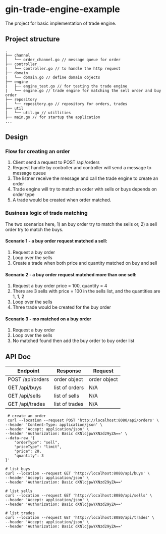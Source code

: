 # gin-trade-engine-example
The project for basic implementation of trade engine.
## Project structure
```
.
├── channel
│   └── order_channel.go // message queue for order
├── controller
|   └── controller.go // to handle the http request
├── domain
|   └── domain.go // define domain objects
├── engine
|   ├── engine_test.go // for testing the trade engine
|   └── engine.go // trade engine for matching the sell order and buy order
├── repository
|   └── repository.go // repository for orders, trades
├── util
|   └── util.go // utillities
├── main.go // for startup the application
...
```

## Design
### Flow for creating an order
1. Client send a request to POST /api/orders
2. Request handle by controller and controller will send a message to message queue
3. The listner receive the message and call the trade engine to create an order
4. Trade engine will try to match an order with sells or buys depends on order type
5. A trade would be created when order matched.

### Business logic of trade matching
The two scenarios here, 1) an buy order try to match the sells or, 2) a sell order try to match the buys.

#### Scenario 1 - a buy order request matched a sell:
1. Request a buy order
2. Loop over the sells
3. Create a trade when both price and quantity matched on buy and sell

#### Scenario 2 - a buy order request matched more than one sell:
1. Request a buy order price = 100, quantity = 4
2. There are 3 sells with price = 100 in the sells list, and the quantities are 1, 1, 2
4. Loop over the sells
3. Three trade would be created for the buy order

#### Scenario 3 - mo matched on a buy order
1. Request a buy order
2. Loop over the sells
3. No matched found then add the buy order to buy order list

## API Doc
| Endpoint | Response | Request  |
| --- | ----------- | --------- |
| POST /api/orders | order object | order object |
| GET /api/buys | list of orders | N/A |
| GET /api/sells | list of sells | N/A |
| GET /api/trades | list of trades | N/A |

``` shell
 # create an order
 curl --location --request POST 'http://localhost:8080/api/orders' \
--header 'Content-Type: application/json' \
--header 'Accept: application/json' \
--header 'Authorization: Basic dXNlcjpwYXNzd29yZA==' \
--data-raw '{
    "orderType": "sell",
    "priceType": "limit",
    "price": 20,
    "quantity": 3
}'

# list buys
curl --location --request GET 'http://localhost:8080/api/buys' \
--header 'Accept: application/json' \
--header 'Authorization: Basic dXNlcjpwYXNzd29yZA=='

# list sells
curl --location --request GET 'http://localhost:8080/api/sells' \
--header 'Accept: application/json' \
--header 'Authorization: Basic dXNlcjpwYXNzd29yZA=='

# list trades
curl --location --request GET 'http://localhost:8080/api/trades' \
--header 'Accept: application/json' \
--header 'Authorization: Basic dXNlcjpwYXNzd29yZA=='
```